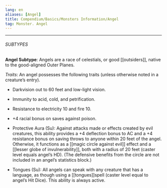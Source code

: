 ```yaml
---
lang: en
aliases: [Angel]
title: Compendium/Basics/Monsters Information/Angel
tag: Monster. Angel
---
```



---

###### SUBTYPES


**Angel Subtype**: Angels are a race of celestials, or good [[outsiders]], native to the good-aligned Outer Planes.

_Traits_: An angel possesses the following traits (unless otherwise noted in a creature’s entry).

- Darkvision out to 60 feet and low-light vision.
    
- Immunity to acid, cold, and petrification.
    
- Resistance to electricity 10 and fire 10.
    
- +4 racial bonus on saves against poison.
    
- Protective Aura (Su): Against attacks made or effects created by evil creatures, this ability provides a +4 deflection bonus to AC and a +4 resistance bonus on saving throws to anyone within 20 feet of the angel. Otherwise, it functions as a [[magic circle against evil]] effect and a [[lesser globe of invulnerability]], both with a radius of 20 feet (caster level equals angel’s HD). (The defensive benefits from the circle are not included in an angel’s statistics block.)
    
- Tongues (Su): All angels can speak with any creature that has a language, as though using a [[tongues]]spell (caster level equal to angel’s Hit Dice). This ability is always active.
    

  